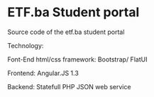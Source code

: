 # ETF.ba Student portal
Source code of the etf.ba student portal

Technology:

  Font-End html/css framework: Bootstrap/ FlatUI
  
  Frontend: Angular.JS 1.3
  
  Backend: Statefull PHP JSON web service

